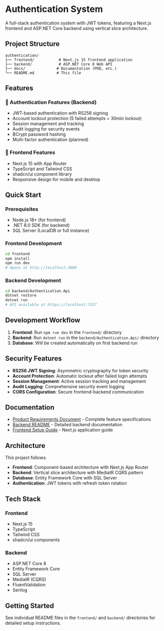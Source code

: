# Authentication System

A full-stack authentication system with JWT tokens, featuring a Next.js frontend and ASP.NET Core backend using vertical slice architecture.

## Project Structure

```
authentication/
├── frontend/           # Next.js 15 frontend application
├── backend/            # ASP.NET Core 8 Web API
├── docs/              # Documentation (PRD, etc.)
└── README.md          # This file
```

## Features

### 🎯 Authentication Features (Backend)
- JWT-based authentication with RS256 signing
- Account lockout protection (5 failed attempts = 30min lockout)
- Session management and tracking
- Audit logging for security events
- BCrypt password hashing
- Multi-factor authentication (planned)

### 🎨 Frontend Features
- Next.js 15 with App Router
- TypeScript and Tailwind CSS
- shadcn/ui component library
- Responsive design for mobile and desktop

## Quick Start

### Prerequisites
- Node.js 18+ (for frontend)
- .NET 8.0 SDK (for backend)
- SQL Server (LocalDB or full instance)

### Frontend Development
```bash
cd frontend
npm install
npm run dev
# Opens at http://localhost:3000
```

### Backend Development
```bash
cd backend/Authentication.Api
dotnet restore
dotnet run
# API available at https://localhost:7157
```

## Development Workflow

1. **Frontend**: Run `npm run dev` in the `frontend/` directory
2. **Backend**: Run `dotnet run` in the `backend/Authentication.Api/` directory
3. **Database**: Will be created automatically on first backend run

## Security Features

- **RS256 JWT Signing**: Asymmetric cryptography for token security
- **Account Protection**: Automatic lockout after failed login attempts
- **Session Management**: Active session tracking and management
- **Audit Logging**: Comprehensive security event logging
- **CORS Configuration**: Secure frontend-backend communication

## Documentation

- [Product Requirements Document](docs/prd.md) - Complete feature specifications
- [Backend README](backend/README.md) - Detailed backend documentation
- [Frontend Setup Guide](frontend/README.md) - Next.js application guide

## Architecture

This project follows:
- **Frontend**: Component-based architecture with Next.js App Router
- **Backend**: Vertical slice architecture with MediatR CQRS pattern
- **Database**: Entity Framework Core with SQL Server
- **Authentication**: JWT tokens with refresh token rotation

## Tech Stack

### Frontend
- Next.js 15
- TypeScript
- Tailwind CSS
- shadcn/ui components

### Backend
- ASP.NET Core 8
- Entity Framework Core
- SQL Server
- MediatR (CQRS)
- FluentValidation
- Serilog

## Getting Started

See individual README files in the `frontend/` and `backend/` directories for detailed setup instructions.